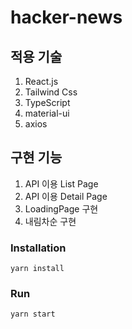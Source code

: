 # hacker-news

## 적용 기술

1. React.js
2. Tailwind Css
3. TypeScript
4. material-ui
5. axios

## 구현 기능

1. API 이용 List Page  
2. API 이용 Detail Page
3. LoadingPage 구현  
4. 내림차순 구현

### Installation

```
yarn install
```

### Run

```
yarn start
```
